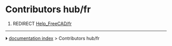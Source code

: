 # Contributors hub/fr
1.  REDIRECT [Help_FreeCAD/fr](Help_FreeCAD/fr.md)



---
⏵ [documentation index](../README.md) > Contributors hub/fr
